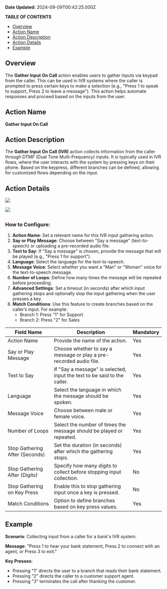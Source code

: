 **Date Updated:** 2024-09-09T00:42:25.000Z

**TABLE OF CONTENTS**

* [Overview](#Overview)
* [Action Name](#Action-Name)
* [Action Description](#Action-Description)
* [Action Details](#Action-Details)
* [Example](#Example)

##   

## Overview

The **Gather Input On Call** action enables users to gather inputs via keypad from the caller. This can be used in IVR systems where the caller is prompted to press certain keys to make a selection (e.g., "Press 1 to speak to support, Press 2 to leave a message"). This action helps automate responses and proceed based on the inputs from the user.

  
## Action Name

**Gather Input On Call**

  
## Action Description

The **Gather Input On Call (IVR)** action collects information from the caller through DTMF (Dual Tone Multi-Frequency) inputs. It is typically used in IVR flows, where the user interacts with the system by pressing keys on their phone. Based on the keypress, different branches can be defined, allowing for customized flows depending on the input.

  
## Action Details

  
![](https://s3.amazonaws.com/cdn.freshdesk.com/data/helpdesk/attachments/production/155032467893/original/UcwBIizZxLaiHIF6_C7pXEdsTOKADGR4dg.png?1725822507)

  
![](https://s3.amazonaws.com/cdn.freshdesk.com/data/helpdesk/attachments/production/155032467902/original/GGJsEM9GZ_TeC1H01k3e01ossdpOH4BbWA.png?1725822537)

##   

### **How to Configure:**

1. **Action Name**: Set a relevant name for this IVR input gathering action.
2. **Say or Play Message**: Choose between "Say a message" (text-to-speech) or uploading a pre-recorded audio file.
3. **Text to Say**: If "Say a message" is chosen, provide the message that will be played (e.g., "Press 1 for support").
4. **Language**: Select the language for the text-to-speech.
5. **Message Voice**: Select whether you want a "Man" or "Woman" voice for the text-to-speech message.
6. **Number of Loops**: Define how many times the message will be repeated before proceeding.
7. **Advanced Settings**: Set a timeout (in seconds) after which input gathering stops and optionally stop the input gathering when the user presses a key.
8. **Match Conditions**: Use this feature to create branches based on the caller’s input. For example:  
   * Branch 1: Press "1" for Support  
   * Branch 2: Press "2" for Sales

  
| Field Name                     | Description                                                              | Mandatory |
| ------------------------------ | ------------------------------------------------------------------------ | --------- |
| Action Name                    | Provide the name of the action.                                          | Yes       |
| Say or Play Message            | Choose whether to say a message or play a pre-recorded audio file.       | Yes       |
| Text to Say                    | If "Say a message" is selected, input the text to be said to the caller. | Yes       |
| Language                       | Select the language in which the message should be spoken.               | Yes       |
| Message Voice                  | Choose between male or female voice.                                     | Yes       |
| Number of Loops                | Select the number of times the message should be played or repeated.     | Yes       |
| Stop Gathering After (Seconds) | Set the duration (in seconds) after which the gathering stops.           | Yes       |
| Stop Gathering After (Digits)  | Specify how many digits to collect before stopping input collection.     | No        |
| Stop Gathering on Key Press    | Enable this to stop gathering input once a key is pressed.               | No        |
| Match Conditions               | Option to define branches based on key press values.                     | Yes       |

  
## Example

**Scenario**: Collecting input from a caller for a bank's IVR system.

**Message**: "Press 1 to hear your bank statement, Press 2 to connect with an agent, or Press 3 to exit."

**Key Presses**:

* Pressing "1" directs the user to a branch that reads their bank statement.
* Pressing "2" directs the caller to a customer support agent.
* Pressing "3" terminates the call after thanking the customer.